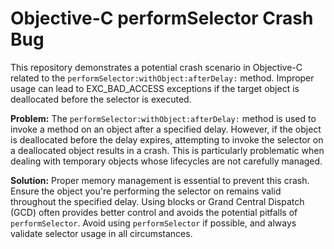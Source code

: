 # Objective-C performSelector Crash Bug

This repository demonstrates a potential crash scenario in Objective-C related to the `performSelector:withObject:afterDelay:` method.  Improper usage can lead to EXC_BAD_ACCESS exceptions if the target object is deallocated before the selector is executed.

**Problem:** The `performSelector:withObject:afterDelay:` method is used to invoke a method on an object after a specified delay. However, if the object is deallocated before the delay expires, attempting to invoke the selector on a deallocated object results in a crash. This is particularly problematic when dealing with temporary objects whose lifecycles are not carefully managed.

**Solution:**  Proper memory management is essential to prevent this crash.  Ensure the object you're performing the selector on remains valid throughout the specified delay.  Using blocks or Grand Central Dispatch (GCD) often provides better control and avoids the potential pitfalls of `performSelector`.  Avoid using `performSelector` if possible, and always validate selector usage in all circumstances.